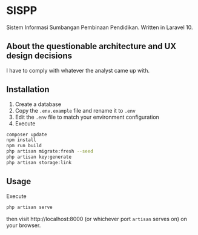 # SISPP
Sistem Informasi Sumbangan Pembinaan Pendidikan. Written in Laravel 10.

## About the questionable architecture and UX design decisions
I have to comply with whatever the analyst came up with. 

## Installation
1. Create a database
2. Copy the ```.env.example``` file and rename it to ```.env```
3. Edit the ```.env``` file to match your environment configuration
4. Execute
```bash
composer update
npm install
npm run build
php artisan migrate:fresh --seed
php artisan key:generate
php artisan storage:link
```
## Usage
Execute
```bash
php artisan serve
```
then visit http://localhost:8000 (or whichever port ```artisan``` serves on) on your browser.
